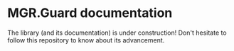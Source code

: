 MGR.Guard documentation
===

The library (and its documentation) is under construction!
Don't hesitate to follow this repository to know
about its advancement.
